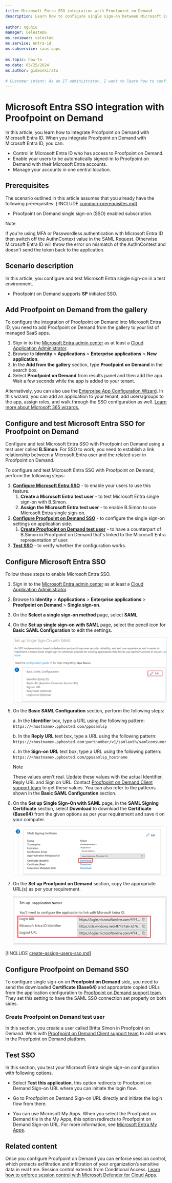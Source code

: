 ```yaml
---
title: Microsoft Entra SSO integration with Proofpoint on Demand
description: Learn how to configure single sign-on between Microsoft Entra ID and Proofpoint on Demand.

author: nguhiu
manager: CelesteDG
ms.reviewer: celested
ms.service: entra-id
ms.subservice: saas-apps

ms.topic: how-to
ms.date: 03/25/2024
ms.author: gideonkiratu

# Customer intent: As an IT administrator, I want to learn how to configure single sign-on between Microsoft Entra ID and Proofpoint on Demand so that I can control who has access to Proofpoint on Demand, enable automatic sign-in with Microsoft Entra accounts, and manage my accounts in one central location.
---
```

# Microsoft Entra SSO integration with Proofpoint on Demand

In this article,  you learn how to integrate Proofpoint on Demand with Microsoft Entra ID. When you integrate Proofpoint on Demand with Microsoft Entra ID, you can:

* Control in Microsoft Entra ID who has access to Proofpoint on Demand.
* Enable your users to be automatically signed-in to Proofpoint on Demand with their Microsoft Entra accounts.
* Manage your accounts in one central location.

## Prerequisites
The scenario outlined in this article assumes that you already have the following prerequisites:
[!INCLUDE [common-prerequisites.md](~/identity/saas-apps/includes/common-prerequisites.md)]
* Proofpoint on Demand single sign-on (SSO) enabled subscription.

> [!NOTE]
> If you're using MFA or Passwordless authentication with Microsoft Entra ID then switch off the AuthnContext value in the SAML Request. Otherwise Microsoft Entra ID will throw the error on mismatch of the AuthnContext and doesn't send the token back to the application.

## Scenario description

In this article,  you configure and test Microsoft Entra single sign-on in a test environment.

* Proofpoint on Demand supports **SP** initiated SSO.

## Add Proofpoint on Demand from the gallery

To configure the integration of Proofpoint on Demand into Microsoft Entra ID, you need to add Proofpoint on Demand from the gallery to your list of managed SaaS apps.

1. Sign in to the [Microsoft Entra admin center](https://entra.microsoft.com) as at least a [Cloud Application Administrator](~/identity/role-based-access-control/permissions-reference.md#cloud-application-administrator).
1. Browse to **Identity** > **Applications** > **Enterprise applications** > **New application**.
1. In the **Add from the gallery** section, type **Proofpoint on Demand** in the search box.
1. Select **Proofpoint on Demand** from results panel and then add the app. Wait a few seconds while the app is added to your tenant.

 Alternatively, you can also use the [Enterprise App Configuration Wizard](https://portal.office.com/AdminPortal/home?Q=Docs#/azureadappintegration). In this wizard, you can add an application to your tenant, add users/groups to the app, assign roles, and walk through the SSO configuration as well. [Learn more about Microsoft 365 wizards.](/microsoft-365/admin/misc/azure-ad-setup-guides)

<a name='configure-and-test-azure-ad-sso-for-proofpoint-on-demand'></a>

## Configure and test Microsoft Entra SSO for Proofpoint on Demand

Configure and test Microsoft Entra SSO with Proofpoint on Demand using a test user called **B.Simon**. For SSO to work, you need to establish a link relationship between a Microsoft Entra user and the related user in Proofpoint on Demand.

To configure and test Microsoft Entra SSO with Proofpoint on Demand, perform the following steps:

1. **[Configure Microsoft Entra SSO](#configure-azure-ad-sso)** - to enable your users to use this feature.
    1. **Create a Microsoft Entra test user** - to test Microsoft Entra single sign-on with B.Simon.
    1. **Assign the Microsoft Entra test user** - to enable B.Simon to use Microsoft Entra single sign-on.
1. **[Configure Proofpoint on Demand SSO](#configure-proofpoint-on-demand-sso)** - to configure the single sign-on settings on application side.
    1. **[Create Proofpoint on Demand test user](#create-proofpoint-on-demand-test-user)** - to have a counterpart of B.Simon in Proofpoint on Demand that's linked to the Microsoft Entra representation of user.
1. **[Test SSO](#test-sso)** - to verify whether the configuration works.

<a name='configure-azure-ad-sso'></a>

## Configure Microsoft Entra SSO

Follow these steps to enable Microsoft Entra SSO.

1. Sign in to the [Microsoft Entra admin center](https://entra.microsoft.com) as at least a [Cloud Application Administrator](~/identity/role-based-access-control/permissions-reference.md#cloud-application-administrator).
1. Browse to **Identity** > **Applications** > **Enterprise applications** > **Proofpoint on Demand** > **Single sign-on**.
1. On the **Select a single sign-on method** page, select **SAML**.
1. On the **Set up single sign-on with SAML** page, select the pencil icon for **Basic SAML Configuration** to edit the settings.

   ![Edit Basic SAML Configuration](common/edit-urls.png)

1. On the **Basic SAML Configuration** section, perform the following steps:

    a. In the **Identifier** box, type a URL using the following pattern:
    `https://<hostname>.pphosted.com/ppssamlsp`

    b. In the **Reply URL** text box, type a URL using the following pattern:
    `https://<hostname>.pphosted.com:portnumber/v1/samlauth/samlconsumer`

    c. In the **Sign-on URL** text box, type a URL using the following pattern:
    `https://<hostname>.pphosted.com/ppssamlsp_hostname`

	> [!NOTE]
	> These values aren't real. Update these values with the actual Identifier, Reply URL and Sign on URL. Contact [Proofpoint on Demand Client support team](https://www.proofpoint.com/us/support-services) to get these values. You can also refer to the patterns shown in the **Basic SAML Configuration** section.

1. On the **Set up Single Sign-On with SAML** page, in the **SAML Signing Certificate** section, select **Download** to download the **Certificate (Base64)** from the given options as per your requirement and save it on your computer.

	![The Certificate download link](common/certificatebase64.png)

1. On the **Set up Proofpoint on Demand** section, copy the appropriate URL(s) as per your requirement.

	![Copy configuration URLs](common/copy-configuration-urls.png)

<a name='create-an-azure-ad-test-user'></a>

[!INCLUDE [create-assign-users-sso.md](~/identity/saas-apps/includes/create-assign-users-sso.md)]

## Configure Proofpoint on Demand SSO

To configure single sign-on on **Proofpoint on Demand** side, you need to send the downloaded **Certificate (Base64)** and appropriate copied URLs from the application configuration to [Proofpoint on Demand support team](https://www.proofpoint.com/us/support-services). They set this setting to have the SAML SSO connection set properly on both sides.

### Create Proofpoint on Demand test user

In this section, you create a user called Britta Simon in Proofpoint on Demand. Work with [Proofpoint on Demand Client support team](https://www.proofpoint.com/us/support-services) to add users in the Proofpoint on Demand platform.

## Test SSO

In this section, you test your Microsoft Entra single sign-on configuration with following options. 

* Select **Test this application**, this option redirects to Proofpoint on Demand Sign-on URL where you can initiate the login flow. 

* Go to Proofpoint on Demand Sign-on URL directly and initiate the login flow from there.

* You can use Microsoft My Apps. When you select the Proofpoint on Demand tile in the My Apps, this option redirects to Proofpoint on Demand Sign-on URL. For more information, see [Microsoft Entra My Apps](/azure/active-directory/manage-apps/end-user-experiences#azure-ad-my-apps).

## Related content

Once you configure Proofpoint on Demand you can enforce session control, which protects exfiltration and infiltration of your organization’s sensitive data in real time. Session control extends from Conditional Access. [Learn how to enforce session control with Microsoft Defender for Cloud Apps](/cloud-app-security/proxy-deployment-aad).
